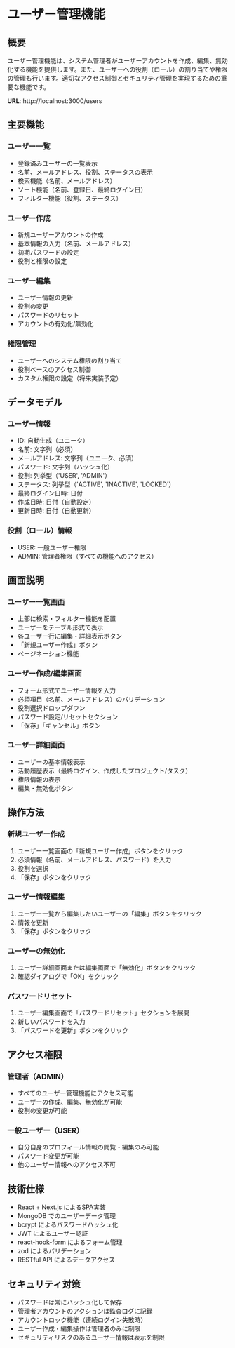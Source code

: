 # ユーザー管理機能

## 概要
ユーザー管理機能は、システム管理者がユーザーアカウントを作成、編集、無効化する機能を提供します。また、ユーザーへの役割（ロール）の割り当てや権限の管理も行います。適切なアクセス制御とセキュリティ管理を実現するための重要な機能です。

**URL**: http://localhost:3000/users

## 主要機能

### ユーザー一覧
- 登録済みユーザーの一覧表示
- 名前、メールアドレス、役割、ステータスの表示
- 検索機能（名前、メールアドレス）
- ソート機能（名前、登録日、最終ログイン日）
- フィルター機能（役割、ステータス）

### ユーザー作成
- 新規ユーザーアカウントの作成
- 基本情報の入力（名前、メールアドレス）
- 初期パスワードの設定
- 役割と権限の設定

### ユーザー編集
- ユーザー情報の更新
- 役割の変更
- パスワードのリセット
- アカウントの有効化/無効化

### 権限管理
- ユーザーへのシステム権限の割り当て
- 役割ベースのアクセス制御
- カスタム権限の設定（将来実装予定）

## データモデル

### ユーザー情報
- ID: 自動生成（ユニーク）
- 名前: 文字列（必須）
- メールアドレス: 文字列（ユニーク、必須）
- パスワード: 文字列（ハッシュ化）
- 役割: 列挙型（'USER', 'ADMIN'）
- ステータス: 列挙型（'ACTIVE', 'INACTIVE', 'LOCKED'）
- 最終ログイン日時: 日付
- 作成日時: 日付（自動設定）
- 更新日時: 日付（自動更新）

### 役割（ロール）情報
- USER: 一般ユーザー権限
- ADMIN: 管理者権限（すべての機能へのアクセス）

## 画面説明

### ユーザー一覧画面
- 上部に検索・フィルター機能を配置
- ユーザーをテーブル形式で表示
- 各ユーザー行に編集・詳細表示ボタン
- 「新規ユーザー作成」ボタン
- ページネーション機能

### ユーザー作成/編集画面
- フォーム形式でユーザー情報を入力
- 必須項目（名前、メールアドレス）のバリデーション
- 役割選択ドロップダウン
- パスワード設定/リセットセクション
- 「保存」「キャンセル」ボタン

### ユーザー詳細画面
- ユーザーの基本情報表示
- 活動履歴表示（最終ログイン、作成したプロジェクト/タスク）
- 権限情報の表示
- 編集・無効化ボタン

## 操作方法

### 新規ユーザー作成
1. ユーザー一覧画面の「新規ユーザー作成」ボタンをクリック
2. 必須情報（名前、メールアドレス、パスワード）を入力
3. 役割を選択
4. 「保存」ボタンをクリック

### ユーザー情報編集
1. ユーザー一覧から編集したいユーザーの「編集」ボタンをクリック
2. 情報を更新
3. 「保存」ボタンをクリック

### ユーザーの無効化
1. ユーザー詳細画面または編集画面で「無効化」ボタンをクリック
2. 確認ダイアログで「OK」をクリック

### パスワードリセット
1. ユーザー編集画面で「パスワードリセット」セクションを展開
2. 新しいパスワードを入力
3. 「パスワードを更新」ボタンをクリック

## アクセス権限

### 管理者（ADMIN）
- すべてのユーザー管理機能にアクセス可能
- ユーザーの作成、編集、無効化が可能
- 役割の変更が可能

### 一般ユーザー（USER）
- 自分自身のプロフィール情報の閲覧・編集のみ可能
- パスワード変更が可能
- 他のユーザー情報へのアクセス不可

## 技術仕様

- React + Next.js によるSPA実装
- MongoDB でのユーザーデータ管理
- bcrypt によるパスワードハッシュ化
- JWT によるユーザー認証
- react-hook-form によるフォーム管理
- zod によるバリデーション
- RESTful API によるデータアクセス

## セキュリティ対策

- パスワードは常にハッシュ化して保存
- 管理者アカウントのアクションは監査ログに記録
- アカウントロック機能（連続ログイン失敗時）
- ユーザー作成・編集操作は管理者のみに制限
- セキュリティリスクのあるユーザー情報は表示を制限 